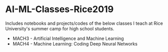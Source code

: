 # AI-ML-Classes-Rice2019
Includes notebooks and projects/codes of the below classes I teach at Rice University's summer camp for high school students.
* MACH3 - Artificial Intelligence and Machine Learning 
* MACH4 - Machine Learning: Coding Deep Neural Networks 

